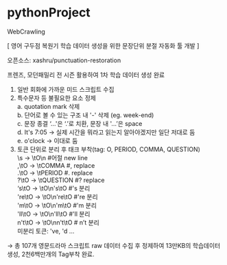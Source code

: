 # pythonProject
WebCrawling

[ 영어 구두점 복원기 학습 데이터 생성을 위한 문장단위 분절 자동화 툴 개발 ]

오픈소스: xashru/punctuation-restoration 

프렌즈, 모던패밀리 전 시즌 활용하여 1차 학습 데이터 생성 완료


1. 일반 회화에 가까운 미드 스크립트 수집  
2. 특수문자 등 불필요한 요소 정제  
  a. quotation mark 삭제  
  b. 단어로 볼 수 있는 구조 내 '-' 삭제 (eg. week-end)  
  c. 문장 종결 ‘…'은 ‘.’로 치환, 문장 내 '…’은 space  
  d. It's 7:05 → 실제 시간을 뭐라고 읽는지 알아야겠지만 일단 저대로 둠  
  e. o'clock → 이대로 둠  
3. 토큰 단위로 분리 후 태크 부착(tag: O, PERIOD, COMMA, QUESTION)  
  \s -> \tO\n #어절 new line  
  \,\tO -> \tCOMMA #, replace  
  \.\tO -> \tPERIOD #. replace  
  \?\tO -> \tQUESTION #? replace  
  ‘s\tO -> \tO\n's\tO #'s 분리  
  're\tO -> \tO\n're\tO #'re 분리  
  'm\tO -> \tO\n'm\tO #'m 분리  
  'll\tO -> \tO\n'll\tO #'ll 분리  
  n't\tO -> \tO\nn't\tO # n’t 분리  
  미분리 토큰: 've, 'd …  
  
→ 총 107개 영문드라마 스크립트 raw 데이터 수집 후 정제하여 13만KB의 학습데이터 생성, 2천6백만개의 Tag부착 완료.

